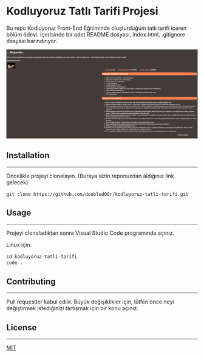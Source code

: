 # **Kodluyoruz Tatlı Tarifi Projesi**
Bu repo Kodluyoruz Front-End Eğitiminde oluşturduğum tatlı tarifi içeren bölüm ödevi. İçerisinde bir adet README dosyası, index.html, .gitignore dosyası barındırıyor.

![kodluyoruz gorsel](https://github.com/doubled00r/kodluyoruz-tatli-tarifi/blob/main/figures/magnolia_tarif_proje.png)

## **Installation**
---
Öncelikle projeyi clonelayın. (Buraya sizin reponuzdan aldığınız link gelecek)`

```
git clone https://github.com/doubled00r/kodluyoruz-tatli-tarifi.git
```

## **Usage**
---
Projeyi cloneladıktan sonra Visual Studio Code programında açınız.

Linux için:
```
cd kodluyoruz-tatli-tarifi
code .
```
## **Contributing**
---
Pull requestler kabul edilir. Büyük değişiklikler için, lütfen önce neyi değiştirmek istediğinizi tartışmak için bir konu açınız.

## **License**
---
[MIT](https://choosealicense.com/licenses/mit/)
